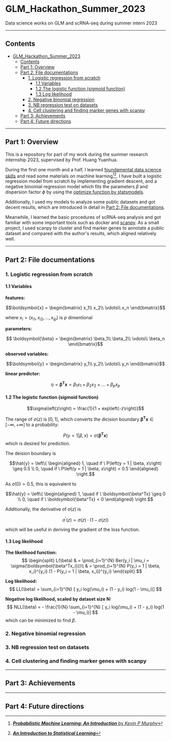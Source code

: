 # GLM_Hackathon_Summer_2023
Data science works on GLM and scRNA-seq during summer intern 2023

---

## Contents
- [GLM\_Hackathon\_Summer\_2023](#glm_hackathon_summer_2023)
  - [Contents](#contents)
  - [Part 1: Overview](#part-1-overview)
  - [Part 2: File documentations](#part-2-file-documentations)
    - [1. Logistic regression from scratch](#1-logistic-regression-from-scratch)
      - [1.1 Variables](#11-variables)
      - [1.2 The logistic function (sigmoid function)](#12-the-logistic-function-sigmoid-function)
      - [1.3 Log likelihood](#13-log-likelihood)
    - [2. Negative binomial regression](#2-negative-binomial-regression)
    - [3. NB regression test on datasets](#3-nb-regression-test-on-datasets)
    - [4. Cell clustering and finding marker genes with scanpy](#4-cell-clustering-and-finding-marker-genes-with-scanpy)
  - [Part 3: Achievements](#part-3-achievements)
  - [Part 4: Future directions](#part-4-future-directions)

---

## Part 1: Overview

This is a repository for part of my work during the summer research internship 2023, supervised by Prof. Huang Yuanhua.

During the first one month and a half, I learned [foundamental data science skills][1] and read some materials on machine learning[^1][^2]. I have built a logistic regression model from scratch by implementing gradient descent, and a negative binomial regression model which fits the parameters $\beta$ and dispersion factor $\phi$ by using the [optimize function by statsmodels][2].

Additionally, I used my models to analyze some public datasets and got decent results, which are introduced in detail in [Part 2: File documentations](#part-2-file-documentations).

Meanwhile, I learned the basic procedures of scRNA-seq analysis and got familiar with some important tools such as docker and [scanpy][3]. As a small project, I used scanpy to cluster and find marker genes to annotate a public dataset and compared with the author's results, which aligned relatively well.


[1]: https://github.com/StatBiomed/GLM-hackathon

[2]: https://docs.scipy.org/doc/scipy/reference/generated/scipy.optimize.minimize.html

[3]: https://scanpy-tutorials.readthedocs.io/en/latest/#

[^1]: [**_Probabilistic Machine Learning: An Introduction_** by *Kevin P Murphy*](https://probml.github.io/pml-book/book1.html)

[^2]: [**_An Introduction to Statistical Learning_**](https://www.statlearning.com)

---

## Part 2: File documentations


### 1. Logistic regression from scratch

#### 1.1 Variables
   
   **features:** 
   ```math
   \boldsymbol{x} = 
   \begin{bmatrix}
   x_1\\
   x_2\\
   \vdots\\
   x_n 
   \end{bmatrix}
   ```
   where $x_i = \left(x_{i1}, x_{i2}, ..., x_{ip}\right)$ is *p* dimentional

   **parameters:**
   ```math
    \boldsymbol{\beta} = \begin{bmatrix}
    \beta_1\\
    \beta_2\\
    \vdots\\
    \beta_n
    \end{bmatrix}
   ```

   **observed variables:**
   ```math
   \boldsymbol{y} = \begin{bmatrix}
    y_1\\
    y_2\\
    \vdots\\
    y_n
    \end{bmatrix}
   ```
   
   
   **linear predictor:**
   ```math
   \eta = \boldsymbol{\beta^Tx} = \beta_1x_1 + \beta_2x_2 + ... + \beta_px_p
   ```

#### 1.2 The logistic function (sigmoid function)

   $$\sigma\left(z\right) = \frac{1}{1 + exp\left(-z\right)}$$

  The range of $\sigma(z)$ is $\left[0, 1\right]$, which converts the dicision boundary $\boldsymbol{\beta^Tx} \in \left[-\infty, +\infty\right]$ to a probability:

  $$P(y = 1 | \beta, x) = \sigma\left(\boldsymbol{\beta^Tx}\right)$$
  which is desired for prediction.

  The deision boundary is

  ```math
  \hat{y} = \left\{
    \begin{aligned}
    1, \quad if \ P\left(y = 1 | \beta, x\right) \geq 0.5 \\
    0, \quad if \ P\left(y = 1 | \beta, x\right) < 0.5
    \end{aligned}
  \right.
  ```

  As $\sigma(0) = 0.5$, this is equivalent to 

  ```math
  \hat{y} = \left\{
    \begin{aligned}
    1, \quad if \ \boldsymbol{\beta^Tx} \geq 0 \\
    0, \quad if \ \boldsymbol{\beta^Tx} < 0
    \end{aligned}
  \right.
  ```

  Additionally, the derivative of $\sigma(z)$ is 

  $$\sigma^\prime(z) = \sigma(z) \cdot (1 - \sigma(z)) $$

  which will be useful in deriving the gradient of the loss function.

#### 1.3 Log likelihood

**The likelihood function:**
$$
\begin{split}
L(\beta) & = \prod_{i=1}^{N} Ber(y_i | \mu_i = \sigma(\boldsymbol{\beta^Tx_i}))\\
& = \prod_{i=1}^{N} P(y_i = 1 | \beta, x_i)^{y_i}
(1 - P(y_i = 1 | \beta, x_i))^{y_i}
\end{split}
$$

**Log likelihood:**
$$
LL(\beta) = \sum_{i=1}^{N} [ y_i log(\mu_i) + (1 - y_i) log(1 - \mu_i)]
$$

**Negative log likelihood, scaled by dataset size N:**
$$
NLL(\beta) = - \frac{1}{N} \sum_{i=1}^{N} [ y_i log(\mu_i) + (1 - y_i) log(1 - \mu_i)]
$$
which can be minimized to find $\beta$.

### 2. Negative binomial regression

### 3. NB regression test on datasets

### 4. Cell clustering and finding marker genes with scanpy
---


## Part 3: Achievements

---

## Part 4: Future directions